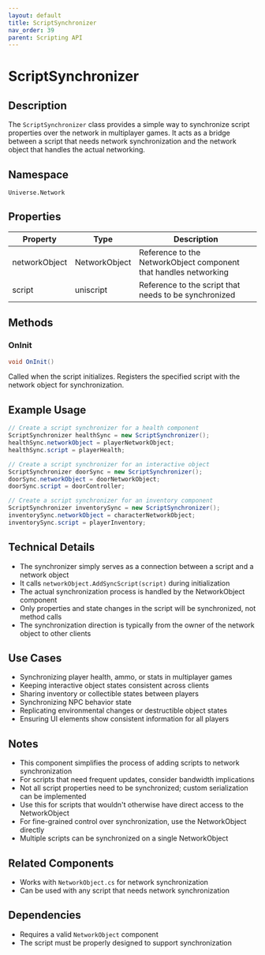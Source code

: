 ```yaml
---
layout: default
title: ScriptSynchronizer
nav_order: 39
parent: Scripting API
---
```

# ScriptSynchronizer

## Description
The `ScriptSynchronizer` class provides a simple way to synchronize script properties over the network in multiplayer games. It acts as a bridge between a script that needs network synchronization and the network object that handles the actual networking.

## Namespace
`Universe.Network`

## Properties
| Property | Type | Description |
|----------|------|-------------|
| networkObject | NetworkObject | Reference to the NetworkObject component that handles networking |
| script | uniscript | Reference to the script that needs to be synchronized |

## Methods

### OnInit
```csharp
void OnInit()
```
Called when the script initializes. Registers the specified script with the network object for synchronization.

## Example Usage
```csharp
// Create a script synchronizer for a health component
ScriptSynchronizer healthSync = new ScriptSynchronizer();
healthSync.networkObject = playerNetworkObject;
healthSync.script = playerHealth;

// Create a script synchronizer for an interactive object
ScriptSynchronizer doorSync = new ScriptSynchronizer();
doorSync.networkObject = doorNetworkObject;
doorSync.script = doorController;

// Create a script synchronizer for an inventory component
ScriptSynchronizer inventorySync = new ScriptSynchronizer();
inventorySync.networkObject = characterNetworkObject;
inventorySync.script = playerInventory;
```

## Technical Details
- The synchronizer simply serves as a connection between a script and a network object
- It calls `networkObject.AddSyncScript(script)` during initialization
- The actual synchronization process is handled by the NetworkObject component
- Only properties and state changes in the script will be synchronized, not method calls
- The synchronization direction is typically from the owner of the network object to other clients

## Use Cases
- Synchronizing player health, ammo, or stats in multiplayer games
- Keeping interactive object states consistent across clients
- Sharing inventory or collectible states between players
- Synchronizing NPC behavior state
- Replicating environmental changes or destructible object states
- Ensuring UI elements show consistent information for all players

## Notes
- This component simplifies the process of adding scripts to network synchronization
- For scripts that need frequent updates, consider bandwidth implications
- Not all script properties need to be synchronized; custom serialization can be implemented
- Use this for scripts that wouldn't otherwise have direct access to the NetworkObject
- For fine-grained control over synchronization, use the NetworkObject directly
- Multiple scripts can be synchronized on a single NetworkObject

## Related Components
- Works with `NetworkObject.cs` for network synchronization
- Can be used with any script that needs network synchronization

## Dependencies
- Requires a valid `NetworkObject` component
- The script must be properly designed to support synchronization
